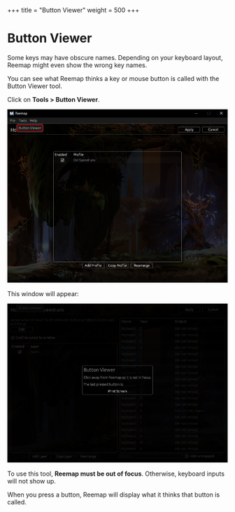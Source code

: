 +++
title = "Button Viewer"
weight = 500
+++

# Button Viewer

Some keys may have obscure names. Depending on your keyboard layout, Reemap might even show the
wrong key names.

You can see what Reemap thinks a key or mouse button is called with the Button Viewer tool.

Click on **Tools > Button Viewer**.

![screenshot](/images/tutorial/open_button_viewer.png)

This window will appear:

![screenshot](/images/tutorial/button_viewer.png)

To use this tool, **Reemap must be out of focus**. Otherwise, keyboard inputs will not show up.

When you press a button, Reemap will display what it thinks that button is called.
